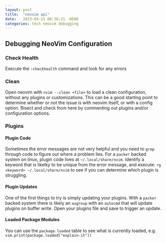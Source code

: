 ```yaml
---
layout: post
title:  "neovim api"
date:   2023-04-21 08:36:21 -0600
categories: tech neovim debugging
---
```


## Debugging NeoVim Configuration

### Check Health

Execute the `:checkhealth` command and look for any errors

### Clean

Open neovim with `nvim --clean <file>` to load a clean configuration, without any plugins or customizations. This can be a good starting point to determine whether or not the issue is with neovim itself, or with a config option. Bisect and check from here by commenting out plugins and/or configuration options.

### Plugins

#### Plugin Code

Sometimes the error messages are not very helpful and you need to `grep` through code to figure out where a problem lies. For a `packer` backed system on linux, plugin code lives at `~/.local/share/nvim`. Identify a keyword that is likelky to be unique from the error message, and execute: `rg <keyword> ~/.local/share/nvim` to see if you can determine which plugin is struggling.

#### Plugin Updates

One of the first things to try is simply updating your plugins. With a `packer` backed system there is likely an `augroup` with an `autocmd` that will update plugins on buffer write. Open your plugins file and save to trigger an update.

#### Loaded Package Modules

You can use the `package.loaded` table to see what is currently loaded, e.g. `vim.print(package.loaded["explain-it"])`
